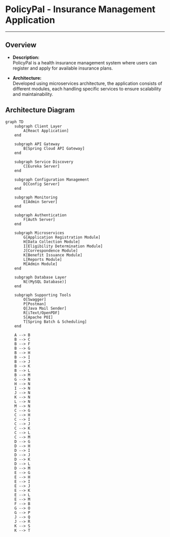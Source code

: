 # PolicyPal - Insurance Management Application
---------------------------------------------------------

## Overview
- **Description:**  
  PolicyPal is a health insurance management system where users can register and apply for available insurance plans.

- **Architecture:**  
  Developed using microservices architecture, the application consists of different modules, each handling specific services to ensure scalability and maintainability.

## Architecture Diagram

```mermaid
graph TD
    subgraph Client Layer
        A[React Application]
    end

    subgraph API Gateway
        B[Spring Cloud API Gateway]
    end

    subgraph Service Discovery
        C[Eureka Server]
    end

    subgraph Configuration Management
        D[Config Server]
    end

    subgraph Monitoring
        E[Admin Server]
    end

    subgraph Authentication
        F[Auth Server]
    end

    subgraph Microservices
        G[Application Registration Module]
        H[Data Collection Module]
        I[Eligibility Determination Module]
        J[Correspondence Module]
        K[Benefit Issuance Module]
        L[Reports Module]
        M[Admin Module]
    end

    subgraph Database Layer
        N[(MySQL Database)]
    end

    subgraph Supporting Tools
        O[Swagger]
        P[Postman]
        Q[Java Mail Sender]
        R[iText/OpenPDF]
        S[Apache POI]
        T[Spring Batch & Scheduling]
    end

    A --> B
    B --> C
    B --> F
    B --> G
    B --> H
    B --> I
    B --> J
    B --> K
    B --> L
    B --> M
    G --> N
    H --> N
    I --> N
    J --> N
    K --> N
    L --> N
    M --> N
    C --> G
    C --> H
    C --> I
    C --> J
    C --> K
    C --> L
    C --> M
    D --> G
    D --> H
    D --> I
    D --> J
    D --> K
    D --> L
    D --> M
    E --> G
    E --> H
    E --> I
    E --> J
    E --> K
    E --> L
    E --> M
    F --> B
    G --> O
    G --> P
    J --> Q
    J --> R
    K --> S
    K --> T
